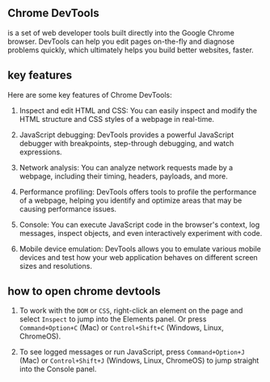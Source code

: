 <!-- source; https://developer.chrome.com/docs/devtools/ -->
## Chrome DevTools 
is a set of web developer tools built directly into the Google Chrome browser. DevTools can help you edit pages on-the-fly and diagnose problems quickly, which ultimately helps you build better websites, faster.

## key features
Here are some key features of Chrome DevTools:

1. Inspect and edit HTML and CSS: You can easily inspect and modify the HTML structure and CSS styles of a webpage in real-time.

2. JavaScript debugging: DevTools provides a powerful JavaScript debugger with breakpoints, step-through debugging, and watch expressions.

3. Network analysis: You can analyze network requests made by a webpage, including their timing, headers, payloads, and more.

4. Performance profiling: DevTools offers tools to profile the performance of a webpage, helping you identify and optimize areas that may be causing performance issues.

5. Console: You can execute JavaScript code in the browser's context, log messages, inspect objects, and even interactively experiment with code.

6. Mobile device emulation: DevTools allows you to emulate various mobile devices and test how your web application behaves on different screen sizes and resolutions.

## how to open chrome devtools

1. To work with the `DOM` or `CSS`, right-click an element on the page and select `Inspect` to jump into the Elements panel. Or press `Command+Option+C` (Mac) or `Control+Shift+C` (Windows, Linux, ChromeOS).
   
2. To see logged messages or run JavaScript, press `Command+Option+J` (Mac) or `Control+Shift+J` (Windows, Linux, ChromeOS) to jump straight into the Console panel.